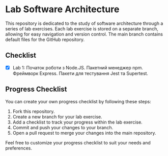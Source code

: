 # Lab Software Architecture

This repository is dedicated to the study of software architecture through a series of lab exercises. Each lab exercise is stored on a separate branch, allowing for easy navigation and version control. The main branch contains default files for the GitHub repository.

## Checklist

- [x] Lab 1: Початок роботи з Node.JS. Пакетний менеджер npm. Фреймворк Express. Пакети для тестування Jest та Supertest.

## Progress Checklist

You can create your own progress checklist by following these steps:

1. Fork this repository.
2. Create a new branch for your lab exercise.
3. Add a checklist to track your progress within the lab exercise.
4. Commit and push your changes to your branch.
5. Open a pull request to merge your changes into the main repository.

Feel free to customize your progress checklist to suit your needs and preferences.
